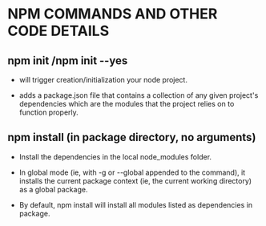 # NPM COMMANDS AND OTHER CODE DETAILS

## npm init /npm init --yes

* will trigger creation/initialization your node project.

* adds a package.json file that contains a collection of any given project's dependencies which are the modules that the project relies on to function properly.

## npm install (in package directory, no arguments)

* Install the dependencies in the local node_modules folder.

* In global mode (ie, with -g or --global appended to the command), it installs the current package context (ie, the current working directory) as a global package.

* By default, npm install will install all modules listed as dependencies in package.
